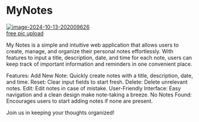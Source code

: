 # MyNotes
<a href="https://ibb.co/dDYBBng"><img src="https://i.ibb.co/KWv66Cw/image-2024-10-13-202009626.png" alt="image-2024-10-13-202009626" border="0"></a><br /><a target='_blank' href='https://imgbb.com/'>free pic upload</a><br />

My Notes is a simple and intuitive web application that allows users to create, manage, and organize their personal notes effortlessly. With features to input a title, description, date, and time for each note, users can keep track of important information and reminders in one convenient place.

Features:
Add New Note: Quickly create notes with a title, description, date, and time.
Reset: Clear input fields to start fresh.
Delete: Delete unrelevant notes.
Edit: Edit notes in case of mistake.
User-Friendly Interface: Easy navigation and a clean design make note-taking a breeze.
No Notes Found: Encourages users to start adding notes if none are present.

Join us in keeping your thoughts organized!

